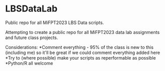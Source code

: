 # LBSDataLab
Public repo for all MiFPT2023 LBS Data scripts. 

Attempting to create a public repo for all MiFPT2023 data lab assignments and future class projects. 

Considerations: 
*Comment everything - 95% of the class is new to this (including me) so it'll be great if we could comment everything added here 
*Try to (where possible) make your scripts as reperformable as possible
*Python/R all welcome


